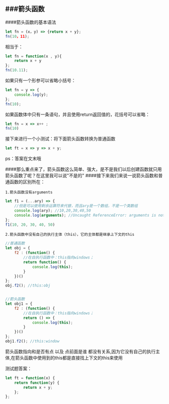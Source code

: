 ###箭头函数
------
####箭头函数的基本语法
```javascript
let fn = (x，y) => {return x + y};
fn(10，11);
```
相当于：
```javascript
let fn = function(x , y){
	return x + y
};
fn(10.11);
```
如果只有一个形参可以省略小括号：
```javascript
let fn = y => {
	console.log(y);
};
fn(10);
```
如果函数体中只有一条语句，并且使用return返回值的，花括号可以省略：
```javascript
let fn = x => x++ ;
fn(10)
```
接下来进行一个小测试：将下面箭头函数转换为普通函数
```javascript
let ft = x => y => x + y;
```
ps：答案在文末哦

####那么重点来了，箭头函数这么简单、强大，是不是我们以后创建函数就只用箭头函数了呢？在这里我可以说"不是的"
####接下来我们来说一说箭头函数和普通函数的区别所在：

```1.箭头函数没有arguments```

```javascript
let f1 = (...ary) => {
	//但是可以使用剩余运算符来代替，而且ary是一个数组，不是一个类数组
	console.log(ary); //10,20,30,40,50
	console.log(arguments); //Uncaught ReferenceError: arguments is not defined
};
f1(10, 20, 30, 40, 50)
```
```2.箭头函数中没有自己的执行主体（this），它的主体都是继承上下文的this```
```javascript
//普通函数
let obj = {
	f2 : (function() {
		//在自执行函数中：this指向windows；
		return function() {
			console.log(this);
		}
	})()
};
obj.f2(); //this:obj


//箭头函数
let obj1 = {
	f2 : (function() {
		//在自执行函数中：this指向windows；
		return () => {
			console.log(this);
		}
	})()
};
obj1.f2(); //this:window
```
箭头函数指向和是否有点 以及 点前面是谁 都没有关系,因为它没有自己的执行主体,在箭头函数中使用到的this都是直接找上下文的this来使用

测试题答案：
```javascript
let ft = function(x) {
	return function(y) {
		return x + y;
	};
};
```




















